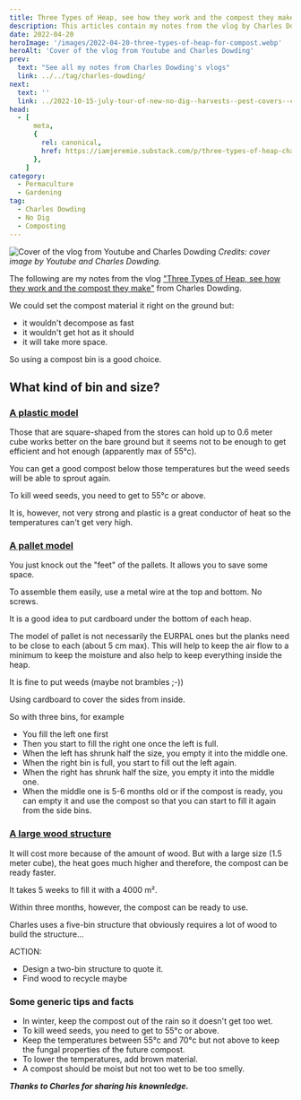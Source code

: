 ```yaml
---
title: Three Types of Heap, see how they work and the compost they make, by Charles Dowding
description: This articles contain my notes from the vlog by Charles Dowding
date: 2022-04-20
heroImage: '/images/2022-04-20-three-types-of-heap-for-compost.webp'
heroAlt: 'Cover of the vlog from Youtube and Charles Dowding'
prev:
  text: "See all my notes from Charles Dowding's vlogs"
  link: ../../tag/charles-dowding/
next:
  text: ''
  link: ../2022-10-15-july-tour-of-new-no-dig--harvests--pest-covers--compost--watering-charles-dowding/README.md
head:
  - [
      meta,
      {
        rel: canonical,
        href: https://iamjeremie.substack.com/p/three-types-of-heap-charles-dowding,
      },
    ]
category:
  - Permaculture
  - Gardening
tag:
  - Charles Dowding
  - No Dig
  - Composting
---
```


![Cover of the vlog from Youtube and Charles Dowding](/images/2022-04-20-three-types-of-heap-for-compost.webp)
_Credits: cover image by Youtube and Charles Dowding._

The following are my notes from the vlog ["Three Types of Heap, see how they work and the compost they make"](https://www.youtube.com/watch?v=b7Aa525oW34) from Charles Dowding.

We could set the compost material it right on the ground but:

- it wouldn't decompose as fast
- it wouldn't get hot as it should
- it will take more space.

So using a compost bin is a good choice.

## What kind of bin and size?

### [A plastic model](https://www.youtube.com/watch?v=b7Aa525oW34&t=203s)

Those that are square-shaped from the stores can hold up to 0.6 meter cube works better on the bare ground but it seems not to be enough to get efficient and hot enough (apparently max of 55°c).

You can get a good compost below those temperatures but the weed seeds will be able to sprout again.

To kill weed seeds, you need to get to 55°c or above.

It is, however, not very strong and plastic is a great conductor of heat so the temperatures can't get very high.

### [A pallet model](https://www.youtube.com/watch?v=b7Aa525oW34&t=339s)

You just knock out the "feet" of the pallets. It allows you to save some space.

To assemble them easily, use a metal wire at the top and bottom. No screws.

It is a good idea to put cardboard under the bottom of each heap.

The model of pallet is not necessarily the EURPAL ones but the planks need to be close to each (about 5 cm max). This will help to keep the air flow to a minimum to keep the moisture and also help to keep everything inside the heap.

It is fine to put weeds (maybe not brambles ;-))

Using cardboard to cover the sides from inside.

So with three bins, for example

- You fill the left one first
- Then you start to fill the right one once the left is full.
- When the left has shrunk half the size, you empty it into the middle one.
- When the right bin is full, you start to fill out the left again.
- When the right has shrunk half the size, you empty it into the middle one.
- When the middle one is 5-6 months old or if the compost is ready, you can empty it and use the compost so that you can start to fill it again from the side bins.

### [A large wood structure](https://www.youtube.com/watch?v=b7Aa525oW34&t=855s)

It will cost more because of the amount of wood.
But with a large size (1.5 meter cube), the heat goes much higher and therefore, the compost can be ready faster.

It takes 5 weeks to fill it with a 4000 m².

Within three months, however, the compost can be ready to use.

Charles uses a five-bin structure that obviously requires a lot of wood to build the structure...

ACTION:

- Design a two-bin structure to quote it.
- Find wood to recycle maybe

### Some generic tips and facts

- In winter, keep the compost out of the rain so it doesn't get too wet.
- To kill weed seeds, you need to get to 55°c or above.
- Keep the temperatures between 55°c and 70°c but not above to keep the fungal properties of the future compost.
- To lower the temperatures, add brown material.
- A compost should be moist but not too wet to be too smelly.

**_Thanks to Charles for sharing his knownledge._**
